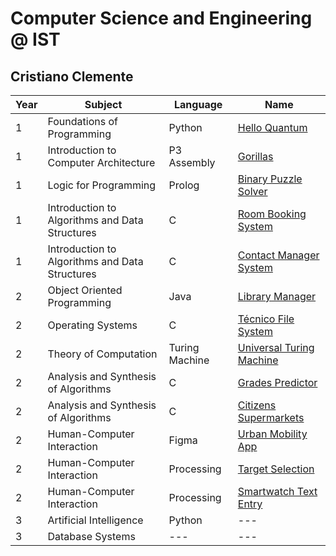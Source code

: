 # Computer Science and Engineering @ IST
## Cristiano Clemente

| Year | Subject | Language |  Name |
| ---- | ------- | -------- | ---- |
| 1 | Foundations of Programming | Python | [Hello Quantum](/hello-quantum) |
| 1 | Introduction to Computer Architecture | P3 Assembly | [Gorillas](/gorillas) |
| 1 | Logic for Programming | Prolog | [Binary Puzzle Solver](/binary-puzzle-solver) |
| 1 | Introduction to Algorithms and Data Structures | C | [Room Booking System](/room-booking-system) |
| 1 | Introduction to Algorithms and Data Structures | C | [Contact Manager System](/contact-manager-system) |
| 2 | Object Oriented Programming | Java | [Library Manager](/library-manager) |
| 2 | Operating Systems | C | [Técnico File System](/tecnico-fs) |
| 2 | Theory of Computation | Turing Machine | [Universal Turing Machine](/universal-turing-machine) |
| 2 | Analysis and Synthesis of Algorithms | C | [Grades Predictor](/grades-predictor) |
| 2 | Analysis and Synthesis of Algorithms | C | [Citizens Supermarkets](/citizens-supermarkets) |
| 2 | Human-Computer Interaction | Figma | [Urban Mobility App](/urban-mobility-app) |
| 2 | Human-Computer Interaction | Processing | [Target Selection](/target-selection) |
| 2 | Human-Computer Interaction | Processing | [Smartwatch Text Entry](/smartwatch-text-entry) |
| 3 | Artificial Intelligence | Python | --- |
| 3 | Database Systems | --- | --- |
